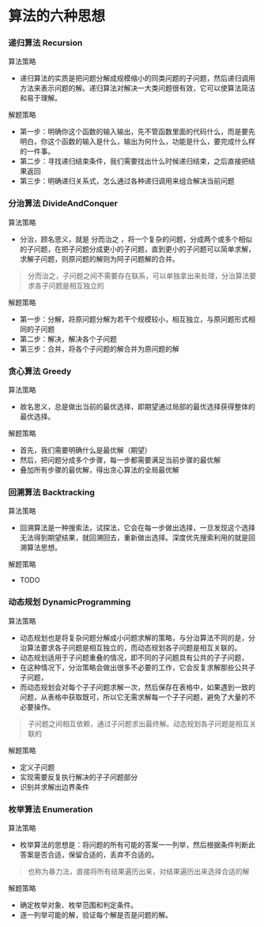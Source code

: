 # 算法的六种思想
### 递归算法 Recursion
算法策略
- 递归算法的实质是把问题分解成规模缩小的同类问题的子问题，然后递归调用方法来表示问题的解。递归算法对解决一大类问题很有效，它可以使算法简洁和易于理解。  

解题策略
- 第一步：明确你这个函数的输入输出，先不管函数里面的代码什么，而是要先明白，你这个函数的输入是什么，输出为何什么，功能是什么，要完成什么样的一件事。
- 第二步：寻找递归结束条件，我们需要找出什么时候递归结束，之后直接把结果返回
- 第三步：明确递归关系式，怎么通过各种递归调用来组合解决当前问题
### 分治算法 DivideAndConquer
算法策略
- 分治，顾名思义，就是 分而治之 ，将一个复杂的问题，分成两个或多个相似的子问题，在把子问题分成更小的子问题，直到更小的子问题可以简单求解，求解子问题，则原问题的解则为阿子问题解的合并。
> 分而治之，子问题之间不需要存在联系，可以单独拿出来处理，分治算法要求各子问题是相互独立的

解题策略
- 第一步：分解，将原问题分解为若干个规模较小，相互独立，与原问题形式相同的子问题
- 第二步：解决，解决各个子问题
- 第三步：合并，将各个子问题的解合并为原问题的解

### 贪心算法 Greedy
算法策略
- 故名思义，总是做出当前的最优选择，即期望通过局部的最优选择获得整体的最优选择。

解题策略
- 首先，我们需要明确什么是最优解（期望）
- 然后，把问题分成多个步骤，每一步都需要满足当前步骤的最优解
- 叠加所有步骤的最优解，得出贪心算法的全局最优解


### 回溯算法 Backtracking
算法策略
- 回溯算法是一种搜索法，试探法，它会在每一步做出选择，一旦发现这个选择无法得到期望结果，就回溯回去，重新做出选择。深度优先搜索利用的就是回溯算法思想。

解题策略
- TODO

### 动态规划 DynamicProgramming
算法策略
- 动态规划也是将复杂问题分解成小问题求解的策略，与分治算法不同的是，分治算法要求各子问题是相互独立的，而动态规划各子问题是相互关联的。
- 动态规划适用于子问题重叠的情况，即不同的子问题具有公共的子子问题，
- 在这种情况下，分治策略会做出很多不必要的工作，它会反复求解那些公共子子问题，
- 而动态规划会对每个子子问题求解一次，然后保存在表格中，如果遇到一致的问题，从表格中获取既可，所以它无需求解每一个子子问题，避免了大量的不必要操作。
> 子问题之间相互依赖，通过子问题求出最终解。动态规划各子问题是相互关联的

解题策略
- 定义子问题
- 实现需要反复执行解决的子子问题部分
- 识别并求解出边界条件

### 枚举算法 Enumeration
算法策略
- 枚举算法的思想是：将问题的所有可能的答案一一列举，然后根据条件判断此答案是否合适，保留合适的，丢弃不合适的。
> 也称为暴力法，直接将所有结果遍历出来，对结果遍历出来选择合适的解

解题策略
- 确定枚举对象、枚举范围和判定条件。
- 逐一列举可能的解，验证每个解是否是问题的解。
